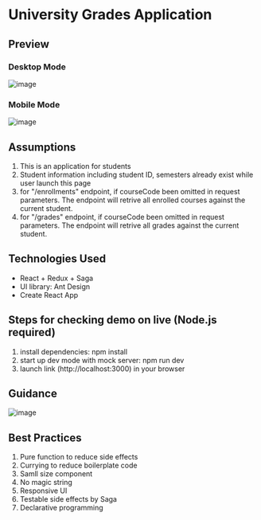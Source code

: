 # University Grades Application

## Preview

### Desktop Mode
![image](https://waic0083.github.io/static/images/desktop.png)
### Mobile Mode
![image](https://waic0083.github.io/static/images/mobile.png)

## Assumptions
1. This is an application for students
2. Student information including student ID, semesters already exist while user launch this page
3. for "/enrollments" endpoint, if courseCode been omitted in request parameters. The endpoint will retrive all enrolled courses against the current student.
4. for "/grades" endpoint, if courseCode been omitted in request parameters. The endpoint will retrive all grades against the current student.

## Technologies Used
 - React + Redux + Saga
 - UI library: Ant Design
 - Create React App
## Steps for checking demo on live (Node.js required)
1. install dependencies: npm install
2. start up dev mode with mock server: npm run dev
3. launch link (http://localhost:3000) in your browser

## Guidance
![image](https://waic0083.github.io/static/images/UI.png)

## Best Practices
1. Pure function to reduce side effects
2. Currying to reduce boilerplate code
3. Samll size component
4. No magic string
5. Responsive UI
6. Testable side effects by Saga
7. Declarative programming
